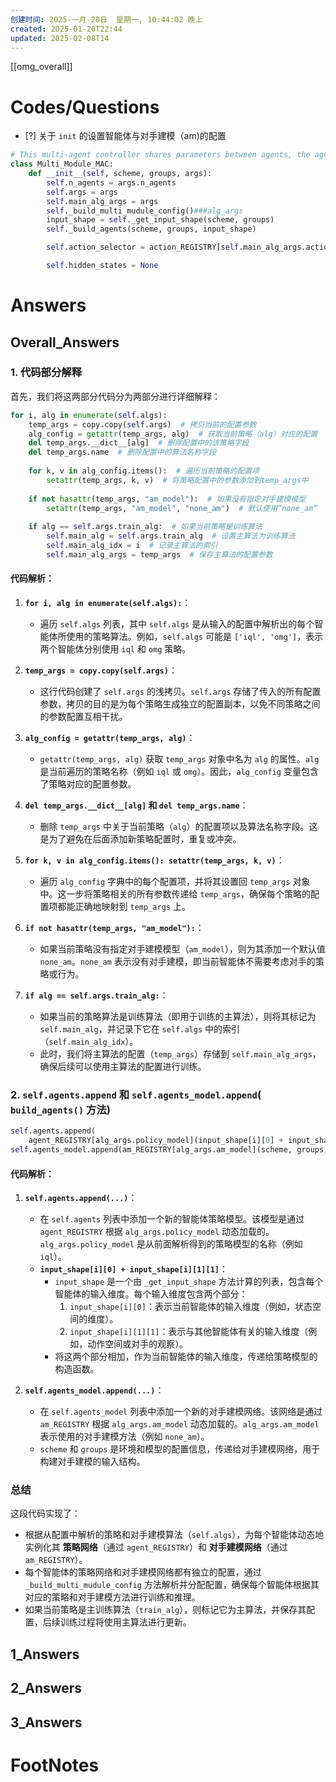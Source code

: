 ```yaml
---
创建时间: 2025-一月-20日  星期一, 10:44:02 晚上
created: 2025-01-20T22:44
updated: 2025-02-08T14
---
```

[[omg_overall]]



# Codes/Questions

- [?] 关于 `init` 的设置智能体与对手建模（am)的配置


```python
# This multi-agent controller shares parameters between agents, the agent use different algo
class Multi_Module_MAC:
    def __init__(self, scheme, groups, args):
        self.n_agents = args.n_agents
        self.args = args
        self.main_alg_args = args
        self._build_multi_mudule_config()###alg_args
        input_shape = self._get_input_shape(scheme, groups)
        self._build_agents(scheme, groups, input_shape)

        self.action_selector = action_REGISTRY[self.main_alg_args.action_selector](self.main_alg_args)

        self.hidden_states = None

```


# Answers

## Overall_Answers
### 1. **代码部分解释**
首先，我们将这两部分代码分为两部分进行详细解释：

```python
for i, alg in enumerate(self.algs):
    temp_args = copy.copy(self.args)  # 拷贝当前的配置参数
    alg_config = getattr(temp_args, alg)  # 获取当前策略（alg）对应的配置
    del temp_args.__dict__[alg]  # 删除配置中的该策略字段
    del temp_args.name  # 删除配置中的算法名称字段
    
    for k, v in alg_config.items():  # 遍历当前策略的配置项
        setattr(temp_args, k, v)  # 将策略配置中的参数添加到temp_args中
    
    if not hasattr(temp_args, "am_model"):  # 如果没有指定对手建模模型
        setattr(temp_args, "am_model", "none_am")  # 默认使用“none_am”
    
    if alg == self.args.train_alg:  # 如果当前策略是训练算法
        self.main_alg = self.args.train_alg  # 设置主算法为训练算法
        self.main_alg_idx = i  # 记录主算法的索引
        self.main_alg_args = temp_args  # 保存主算法的配置参数
```

#### **代码解析：**
1. **`for i, alg in enumerate(self.algs):`**：
   - 遍历 `self.algs` 列表，其中 `self.algs` 是从输入的配置中解析出的每个智能体所使用的策略算法。例如，`self.algs` 可能是 `['iql', 'omg']`，表示两个智能体分别使用 `iql` 和 `omg` 策略。

2. **`temp_args = copy.copy(self.args)`**：
   - 这行代码创建了 `self.args` 的浅拷贝。`self.args` 存储了传入的所有配置参数，拷贝的目的是为每个策略生成独立的配置副本，以免不同策略之间的参数配置互相干扰。

3. **`alg_config = getattr(temp_args, alg)`**：
   - `getattr(temp_args, alg)` 获取 `temp_args` 对象中名为 `alg` 的属性。`alg` 是当前遍历的策略名称（例如 `iql` 或 `omg`）。因此，`alg_config` 变量包含了策略对应的配置参数。
   
4. **`del temp_args.__dict__[alg]` 和 `del temp_args.name`**：
   - 删除 `temp_args` 中关于当前策略（`alg`）的配置项以及算法名称字段。这是为了避免在后面添加新策略配置时，重复或冲突。

5. **`for k, v in alg_config.items(): setattr(temp_args, k, v)`**：
   - 遍历 `alg_config` 字典中的每个配置项，并将其设置回 `temp_args` 对象中。这一步将策略相关的所有参数传递给 `temp_args`，确保每个策略的配置项都能正确地映射到 `temp_args` 上。

6. **`if not hasattr(temp_args, "am_model"):`**：
   - 如果当前策略没有指定对手建模模型（`am_model`），则为其添加一个默认值 `none_am`。`none_am` 表示没有对手建模，即当前智能体不需要考虑对手的策略或行为。

7. **`if alg == self.args.train_alg:`**：
   - 如果当前的策略算法是训练算法（即用于训练的主算法），则将其标记为 `self.main_alg`，并记录下它在 `self.algs` 中的索引（`self.main_alg_idx`）。
   - 此时，我们将主算法的配置（`temp_args`）存储到 `self.main_alg_args`，确保后续可以使用主算法的配置进行训练。

### 2. **`self.agents.append` 和 `self.agents_model.append`**( `build_agents()` 方法)
```python
self.agents.append(
    agent_REGISTRY[alg_args.policy_model](input_shape[i][0] + input_shape[i][1][1], self.algs_args[i]))
self.agents_model.append(am_REGISTRY[alg_args.am_model](scheme, groups, self.algs_args[i]))
```

#### **代码解析：**
1. **`self.agents.append(...)`**：
   - 在 `self.agents` 列表中添加一个新的智能体策略模型。该模型是通过 `agent_REGISTRY` 根据 `alg_args.policy_model` 动态加载的。`alg_args.policy_model` 是从前面解析得到的策略模型的名称（例如 `iql`）。
   - **`input_shape[i][0] + input_shape[i][1][1]`**：
     - `input_shape` 是一个由 `_get_input_shape` 方法计算的列表，包含每个智能体的输入维度。每个输入维度包含两个部分：
       1. `input_shape[i][0]`：表示当前智能体的输入维度（例如，状态空间的维度）。
       2. `input_shape[i][1][1]`：表示与其他智能体有关的输入维度（例如，动作空间或对手的观察）。
     - 将这两个部分相加，作为当前智能体的输入维度，传递给策略模型的构造函数。

2. **`self.agents_model.append(...)`**：
   - 在 `self.agents_model` 列表中添加一个新的对手建模网络。该网络是通过 `am_REGISTRY` 根据 `alg_args.am_model` 动态加载的。`alg_args.am_model` 表示使用的对手建模方法（例如 `none_am`）。
   - `scheme` 和 `groups` 是环境和模型的配置信息，传递给对手建模网络，用于构建对手建模的输入结构。

### **总结**
这段代码实现了：
- 根据从配置中解析的策略和对手建模算法（`self.algs`），为每个智能体动态地实例化其 **策略网络**（通过 `agent_REGISTRY`）和 **对手建模网络**（通过 `am_REGISTRY`）。
- 每个智能体的策略网络和对手建模网络都有独立的配置，通过 `_build_multi_mudule_config` 方法解析并分配配置，确保每个智能体根据其对应的策略和对手建模方法进行训练和推理。
- 如果当前策略是主训练算法（`train_alg`），则标记它为主算法，并保存其配置，后续训练过程将使用主算法进行更新。

## 1_Answers


## 2_Answers


## 3_Answers




# FootNotes
